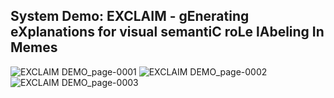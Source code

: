 ## System Demo: EXCLAIM - gEnerating eXplanations for visual semantiC roLe lAbeling In Memes

![EXCLAIM DEMO_page-0001](https://github.com/user-attachments/assets/96349f09-93db-4309-bbec-baf4c9405eb7)
![EXCLAIM DEMO_page-0002](https://github.com/user-attachments/assets/f6da7fb1-3fa7-4487-a0fb-dbe88b76d82a)
![EXCLAIM DEMO_page-0003](https://github.com/user-attachments/assets/f028f112-8f87-40cc-9715-012b85b67aca)


